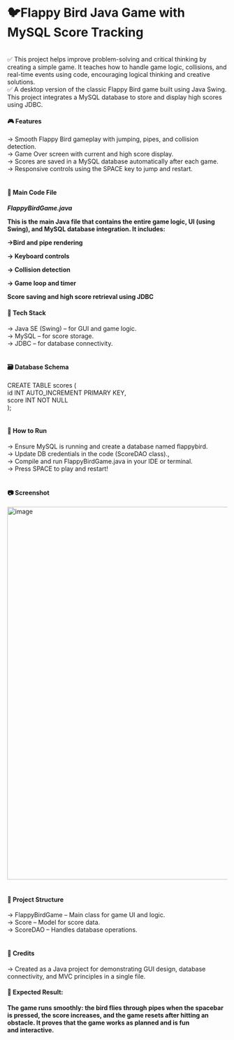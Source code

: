 # 🐦Flappy Bird Java Game with MySQL Score Tracking
<br>
</H4>✅ This project helps improve problem-solving and critical thinking by creating a simple game. It teaches how to handle game logic, collisions, and real-time events using code, encouraging logical thinking and creative solutions.
<BR>
✅ A desktop version of the classic Flappy Bird game built using Java Swing. This project integrates a MySQL database to store and display high scores using JDBC.
<br></H4>

<H4>🎮 Features</H4>

->  Smooth Flappy Bird gameplay with jumping, pipes, and collision detection.
<BR>
-> Game Over screen with current and high score display.
<BR>
-> Scores are saved in a MySQL database automatically after each game.
<BR>
-> Responsive controls using the SPACE key to jump and restart.
<BR>
<BR>
<h4>📄 Main Code File<h4>
<i>FlappyBirdGame.java</i>

This is the main Java file that contains the entire game logic, UI (using Swing), and MySQL database integration. It includes:

->Bird and pipe rendering

-> Keyboard controls

-> Collision detection

-> Game loop and timer

Score saving and high score retrieval using JDBC
<H4>🧱 Tech Stack</H4>
-> Java SE (Swing) – for GUI and game logic.
<BR>
-> MySQL – for score storage.
<BR>
-> JDBC – for database connectivity.
<BR>
<BR>
<H4>🗃️ Database Schema</H4>

CREATE TABLE scores (<BR>
  id INT AUTO_INCREMENT PRIMARY KEY,<BR>
  score INT NOT NULL<BR>
);<BR>
<BR>
<H4>🚀 How to Run</H4>

-> Ensure MySQL is running and create a database named flappybird.
<BR>
-> Update DB credentials in the code (ScoreDAO class).,
<BR>
-> Compile and run FlappyBirdGame.java in your IDE or terminal.
<BR>
-> Press SPACE to play and restart!
<BR>
<BR>
<H4>📷 Screenshot</H4>

<img width="854" alt="image" src="https://github.com/user-attachments/assets/b6a6a753-efa6-46aa-adf0-fc3b49e3718e" />
<BR>
<BR>
<H4>📁 Project Structure </H4>
-> FlappyBirdGame – Main class for game UI and logic.
<BR>
-> Score – Model for score data.
<BR>
-> ScoreDAO – Handles database operations.
<BR>
<BR>
<H4>🏁 Credits</H4>
-> Created as a Java project for demonstrating GUI design, database connectivity, and MVC principles in a single file.
<BR>
<H4>🎯 Expected Result:</H4>
<B>The game runs smoothly: the bird flies through pipes when the spacebar is pressed, the score increases, and the game resets after hitting an obstacle. It proves that the game works as planned and is fun and interactive.
